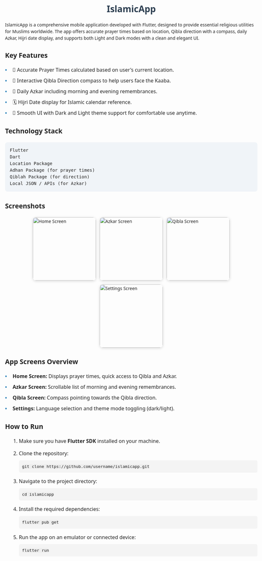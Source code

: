 <!DOCTYPE html>
<html lang="en">
<head>
  <meta charset="UTF-8" />
  <meta name="viewport" content="width=device-width, initial-scale=1" />
  <title>IslamicApp - Project Overview</title>
  <style>
    body {
      font-family: 'Segoe UI', Tahoma, Geneva, Verdana, sans-serif;
      max-width: 800px;
      margin: 20px auto;
      color: #222;
      line-height: 1.5;
    }
    h1 {
      text-align: center;
      color: #2c3e50;
    }
    .screenshots {
      display: flex;
      flex-wrap: wrap;
      gap: 12px;
      justify-content: center;
      margin: 20px 0;
    }
    .screenshots img {
      width: 200px;
      border-radius: 10px;
      box-shadow: 0 2px 8px rgba(0,0,0,0.15);
    }
    ul {
      list-style: none;
      padding: 0;
    }
    ul li {
      margin-bottom: 10px;
      padding-left: 1.5em;
      position: relative;
      font-size: 1rem;
    }
    ul li::before {
      content: "•";
      position: absolute;
      left: 0;
      color: #2980b9;
      font-weight: bold;
    }
    .tech-stack {
      background: #f0f4f8;
      padding: 15px;
      border-radius: 8px;
      margin: 20px 0;
      font-family: monospace;
    }
    pre {
      background: #f4f4f4;
      padding: 10px;
      border-radius: 5px;
      overflow-x: auto;
      font-family: monospace;
      font-size: 0.95rem;
      margin: 10px 0;
    }
    ol {
      margin-left: 20px;
    }
    ol li {
      margin-bottom: 15px;
      font-size: 1rem;
    }
    code {
      background-color: #eee;
      padding: 2px 6px;
      border-radius: 4px;
      font-family: monospace;
    }
  </style>
</head>
<body>

  <h1>IslamicApp</h1>

  <p>
    IslamicApp is a comprehensive mobile application developed with Flutter, designed to provide essential religious utilities for Muslims worldwide.
    The app offers accurate prayer times based on location, Qibla direction with a compass, daily Azkar, Hijri date display, and supports both Light and Dark modes with a clean and elegant UI.
  </p>

  <h2>Key Features</h2>
  <ul>
    <li>🕋 Accurate Prayer Times calculated based on user's current location.</li>
    <li>🧭 Interactive Qibla Direction compass to help users face the Kaaba.</li>
    <li>📿 Daily Azkar including morning and evening remembrances.</li>
    <li>🗓️ Hijri Date display for Islamic calendar reference.</li>
    <li>🌙 Smooth UI with Dark and Light theme support for comfortable use anytime.</li>
  </ul>

  <h2>Technology Stack</h2>
  <div class="tech-stack">
    Flutter<br/>
    Dart<br/>
    Location Package<br/>
    Adhan Package (for prayer times)<br/>
    Qiblah Package (for direction)<br/>
    Local JSON / APIs (for Azkar)
  </div>

  <h2>Screenshots</h2>
  <div class="screenshots">
    <img src="screenshots/home_screen.png" alt="Home Screen" />
    <img src="screenshots/azkar_screen.png" alt="Azkar Screen" />
    <img src="screenshots/qibla_screen.png" alt="Qibla Screen" />
    <img src="screenshots/settings_screen.png" alt="Settings Screen" />
  </div>

  <h2>App Screens Overview</h2>
  <ul>
    <li><strong>Home Screen:</strong> Displays prayer times, quick access to Qibla and Azkar.</li>
    <li><strong>Azkar Screen:</strong> Scrollable list of morning and evening remembrances.</li>
    <li><strong>Qibla Screen:</strong> Compass pointing towards the Qibla direction.</li>
    <li><strong>Settings:</strong> Language selection and theme mode toggling (dark/light).</li>
  </ul>

  <h2>How to Run</h2>
  <ol>
    <li>Make sure you have <strong>Flutter SDK</strong> installed on your machine.</li>
    <li>Clone the repository:
      <pre><code>git clone https://github.com/username/islamicapp.git</code></pre>
    </li>
    <li>Navigate to the project directory:
      <pre><code>cd islamicapp</code></pre>
    </li>
    <li>Install the required dependencies:
      <pre><code>flutter pub get</code></pre>
    </li>
    <li>Run the app on an emulator or connected device:
      <pre><code>flutter run</code></pre>
    </li>
  </ol>

</body>
</html>

